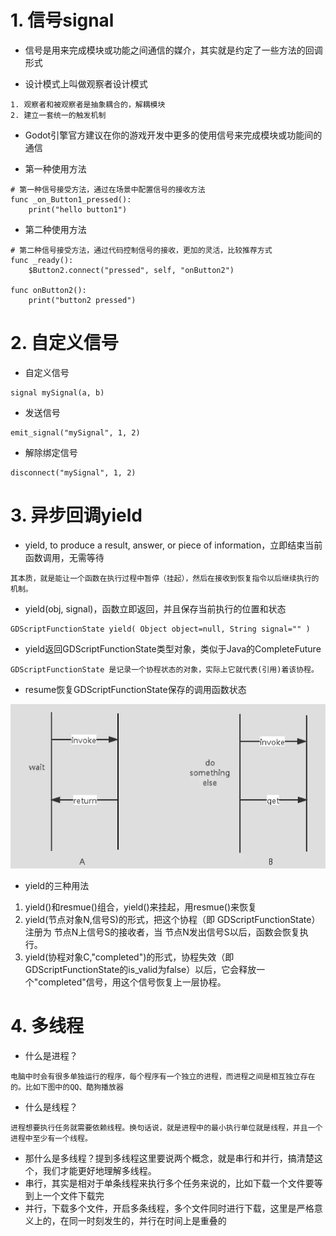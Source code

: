 # 1. 信号signal

- 信号是用来完成模块或功能之间通信的媒介，其实就是约定了一些方法的回调形式

- 设计模式上叫做观察者设计模式

```
1. 观察者和被观察者是抽象耦合的，解耦模块 
2. 建立一套统一的触发机制
```

- Godot引擎官方建议在你的游戏开发中更多的使用信号来完成模块或功能间的通信

- 第一种使用方法

```
# 第一种信号接受方法，通过在场景中配置信号的接收方法
func _on_Button1_pressed():
	print("hello button1")
```

- 第二种使用方法

```
# 第二种信号接受方法，通过代码控制信号的接收，更加的灵活，比较推荐方式
func _ready():
	$Button2.connect("pressed", self, "onButton2")
	
func onButton2():
	print("button2 pressed")
```

# 2. 自定义信号

- 自定义信号

```
signal mySignal(a, b)
```

- 发送信号

```
emit_signal("mySignal", 1, 2)
```

- 解除绑定信号

```
disconnect("mySignal", 1, 2)
```

# 3. 异步回调yield

- yield, to produce a result, answer, or piece of information，立即结束当前函数调用，无需等待

```
其本质，就是能让一个函数在执行过程中暂停（挂起），然后在接收到恢复指令以后继续执行的机制。
```

- yield(obj, signal)，函数立即返回，并且保存当前执行的位置和状态

```
GDScriptFunctionState yield( Object object=null, String signal="" )
```

- yield返回GDScriptFunctionState类型对象，类似于Java的CompleteFuture

```
GDScriptFunctionState 是记录一个协程状态的对象，实际上它就代表(引用)着该协程。
```

- resume恢复GDScriptFunctionState保存的调用函数状态

![Image text](image/yield.JPG)

- yield的三种用法
1. yield()和resmue()组合，yield()来挂起，用resmue()来恢复
2. yield(节点对象N,信号S)的形式，把这个协程（即 GDScriptFunctionState）注册为 节点N上信号S的接收者，当 节点N发出信号S以后，函数会恢复执行。
3. yield(协程对象C,"completed")的形式，协程失效（即GDScriptFunctionState的is_valid为false）以后，它会释放一个"completed"信号，用这个信号恢复上一层协程。


# 4. 多线程

- 什么是进程？
```
电脑中时会有很多单独运行的程序，每个程序有一个独立的进程，而进程之间是相互独立存在的。比如下图中的QQ、酷狗播放器
```

- 什么是线程？
```
进程想要执行任务就需要依赖线程。换句话说，就是进程中的最小执行单位就是线程，并且一个进程中至少有一个线程。
```

- 那什么是多线程？提到多线程这里要说两个概念，就是串行和并行，搞清楚这个，我们才能更好地理解多线程。
- 串行，其实是相对于单条线程来执行多个任务来说的，比如下载一个文件要等到上一个文件下载完
- 并行，下载多个文件，开启多条线程，多个文件同时进行下载，这里是严格意义上的，在同一时刻发生的，并行在时间上是重叠的
